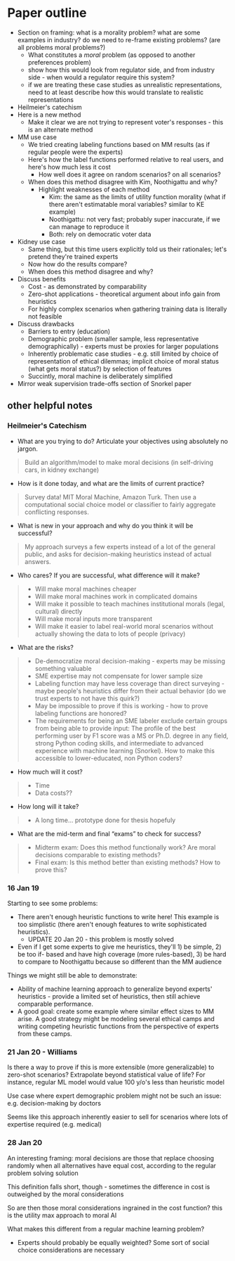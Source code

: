 # Paper outline
- Section on framing: what is a morality problem? what are some examples in industry? do we need to re-frame existing problems? (are all problems moral problems?)
  + What constitutes a *moral* problem (as opposed to another preferences problem)
  + show how this would look from regulator side, and from industry side - when would a regulator require this system?
  + if we are treating these case studies as unrealistic representations, need to at least describe how this would translate to realistic representations
- Heilmeier's catechism
- Here is a new method
  + Make it clear we are not trying to represent voter's responses - this is an alternate method
- MM use case
  + We tried creating labeling functions based on MM results (as if regular people were the experts)
  + Here's how the label functions performed relative to real users, and here's how much less it cost
    * How well does it agree on random scenarios? on all scenarios?
  + When does this method disagree with Kim, Noothigattu and why?
    * Highlight weaknesses of each method
      - Kim: the same as the limits of utility function morality (what if there aren't estimatable moral variables? similar to KE example)
      - Noothigattu: not very fast; probably super inaccurate, if we can manage to reproduce it
      - Both: rely on democratic voter data
- Kidney use case
  + Same thing, but this time users explicitly told us their rationales; let's pretend they're trained experts
  + Now how do the results compare?
  + When does this method disagree and why?
- Discuss benefits
  + Cost - as demonstrated by comparability
  + Zero-shot applications - theoretical argument about info gain from heuristics
  + For highly complex scenarios when gathering training data is literally not feasible
- Discuss drawbacks
  + Barriers to entry (education)
  + Demographic problem (smaller sample, less representative demographically) - experts must be proxies for larger populations
  + Inherently problematic case studies - e.g. still limited by choice of representation of ethical dilemmas; implicit choice of moral status (what gets moral status?) by selection of features
  + Succintly, moral machine is deliberately simplified
- Mirror weak supervision trade-offs section of Snorkel paper


## other helpful notes

### Heilmeier's Catechism
- What are you trying to do? Articulate your objectives using absolutely no jargon.
> Build an algorithm/model to make moral decisions (in self-driving cars, in kidney exchange)
- How is it done today, and what are the limits of current practice?
> Survey data! MIT Moral Machine, Amazon Turk. Then use a computational social choice model or classifier to fairly aggregate conflicting responses.
- What is new in your approach and why do you think it will be successful?
> My approach surveys a few experts instead of a lot of the general public, and asks for decision-making heuristics instead of actual answers.
- Who cares? If you are successful, what difference will it make?
> + Will make moral machines cheaper
> + Will make moral machines work in complicated domains
> + Will make it possible to teach machines institutional morals (legal, cultural) directly
> + Will make moral inputs more transparent
> + Will make it easier to label real-world moral scenarios without actually showing the data to lots of people (privacy)
- What are the risks?
> + De-democratize moral decision-making - experts may be missing something valuable
> + SME expertise may not compensate for lower sample size
> + Labeling function may have less coverage than direct surveying - maybe people's heuristics differ from their actual behavior (do we trust experts to not have this quirk?)
> + May be impossible to prove if this is working - how to prove labeling functions are honored?
> + The requirements for being an SME labeler exclude certain groups from being able to provide input: The profile of the best performing user by F1 score was a MS or Ph.D. degree in any field, strong Python coding skills, and intermediate to advanced experience with machine learning (Snorkel). How to make this accessible to lower-educated, non Python coders?
- How much will it cost?
> + Time
> + Data costs??
- How long will it take?
> + A long time... prototype done for thesis hopefuly
- What are the mid-term and final “exams” to check for success?
> + Midterm exam: Does this method functionally work? Are moral decisions comparable to existing methods?
> + Final exam: Is this method better than existing methods? How to prove this?

### 16 Jan 19

Starting to see some problems:
- There aren't enough heuristic functions to write here! This example is too simplistic (there aren't enough features to write sophisticated heuristics).
  + UPDATE 20 Jan 20 - this problem is mostly solved
- Even if I get some experts to give me heuristics, they'll 1) be simple, 2) be too if- based and have high coverage (more rules-based), 3) be hard to compare to Noothigattu because so different than the MM audience

Things we might still be able to demonstrate:
- Ability of machine learning approach to generalize beyond experts' heuristics - provide a limited set of heuristics, then still achieve comparable performance.
- A good goal: create some example where similar effect sizes to MM arise. A good strategy might be modeling several ethical camps and writing competing heuristic functions from the perspective of experts from these camps.

### 21 Jan 20 - Williams

Is there a way to prove if this is more extensible (more generalizable) to zero-shot scenarios?
Extrapolate beyond statistical value of life? For instance, regular ML model would value 100 y/o's less than heuristic model

Use case where expert demographic problem might not be such an issue: e.g. decision-making by doctors

Seems like this approach inherently easier to sell for scenarios where lots of expertise required (e.g. medical)

### 28 Jan 20

An interesting framing: moral decisions are those that replace choosing randomly when all alternatives have equal cost, according to the regular problem solving solution

This definition falls short, though - sometimes the difference in cost is outweighed by the moral considerations

So are then those moral considerations ingrained in the cost function? this is the utility max approach to moral AI

What makes this different from a regular machine learning problem?
- Experts should probably be equally weighted? Some sort of social choice considerations are necessary
